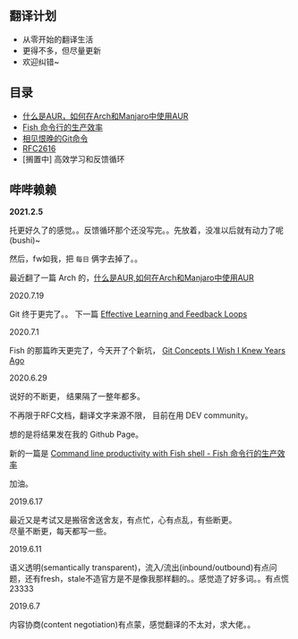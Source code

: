 ## 翻译计划

- 从零开始的翻译生活
- 更得不多，但尽量更新
- 欢迎纠错~

## 目录

- [什么是AUR，如何在Arch和Manjaro中使用AUR](https://github.com/Arrackisarookie/Translation-Plan/blob/master/什么是AUR，如何在Arch和Manjaro中使用AUR.md)
- [Fish 命令行的生产效率](https://github.com/Arrackisarookie/Translation-Plan/blob/master/Fish%20%E5%91%BD%E4%BB%A4%E8%A1%8C%E7%9A%84%E7%94%9F%E4%BA%A7%E6%95%88%E7%8E%87.md)
- [相见恨晚的Git命令](https://github.com/Arrackisarookie/Translation-Plan/blob/master/相见恨晚的Git命令.md)
- [RFC2616](https://github.com/Arrackisarookie/Translation-Plan/blob/master/RFC2616.md)
- [搁置中] 高效学习和反馈循环

## 哔哔赖赖
**2021.2.5**

托更好久了的感觉。。反馈循环那个还没写完。。先放着，没准以后就有动力了呢(bushi)~

然后，fw如我，把 `每日` 俩字去掉了。。

最近翻了一篇 Arch 的，[什么是AUR,如何在Arch和Manjaro中使用AUR](https://itsfoss.com/aur-arch-linux/)

2020.7.19

Git 终于更完了。。
下一篇 [Effective Learning and Feedback Loops](https://dev.to/g_abud/effective-learning-and-feedback-loops-1110)

2020.7.1

Fish 的那篇昨天更完了，今天开了个新坑，
[Git Concepts I Wish I Knew Years Ago](https://dev.to/g_abud/advanced-git-reference-1o9j)

2020.6.29

说好的不断更，
结果隔了一整年都多。

不再限于RFC文档，翻译文字来源不限，
目前在用 DEV community。

想的是将结果发在我的 Github Page。

新的一篇是 [Command line productivity with Fish shell - Fish 命令行的生产效率](https://dev.to/yankee/command-line-productivity-with-fish-shell-52e4)

加油。

2019.6.17

最近又是考试又是搬宿舍送舍友，有点忙，心有点乱，有些断更。  
尽量不断更，每天都写一些。

2019.6.11

语义透明(semantically transparent)，流入/流出(inbound/outbound)有点问题，还有fresh，stale不造官方是不是像我那样翻的。。感觉造了好多词。。有点慌23333

2019.6.7

内容协商(content negotiation)有点蒙，感觉翻译的不太对，求大佬。。
